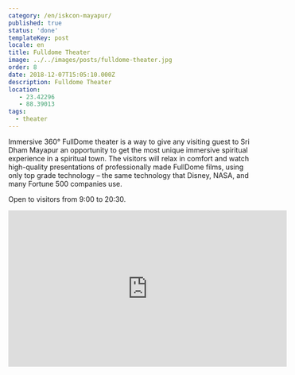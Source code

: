 ```yaml
---
category: /en/iskcon-mayapur/
published: true
status: 'done'
templateKey: post
locale: en
title: Fulldome Theater
image: ../../images/posts/fulldome-theater.jpg
order: 8
date: 2018-12-07T15:05:10.000Z
description: Fulldome Theater
location:
   - 23.42296
   - 88.39013
tags:
  - theater
---
```

Immersive 360° FullDome theater is a way to give any visiting guest to Sri Dham Mayapur an opportunity to get the most unique immersive spiritual experience in a spiritual town. The visitors will relax in comfort and watch high-quality presentations of professionally made FullDome films, using only top grade technology – the same technology that Disney, NASA, and many Fortune 500 companies use.

Open to visitors from 9:00 to 20:30.

<iframe width="560" height="315" src="https://www.youtube.com/embed/VysTLxymWRE" frameborder="0" allow="accelerometer; autoplay; encrypted-media; gyroscope; picture-in-picture" allowfullscreen></iframe>

<tbd locale="en" url="mailto:haribol@mayapur.live"></tbd>
